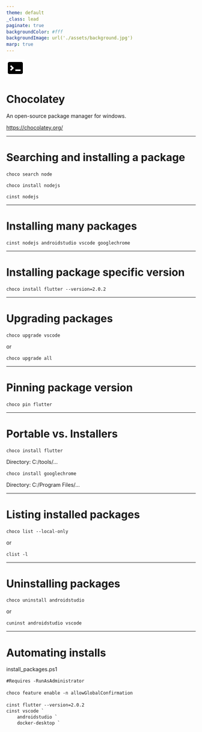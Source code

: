 ```yaml
---
theme: default
_class: lead
paginate: true
backgroundColor: #fff
backgroundImage: url('./assets/background.jpg')
marp: true
---
```


![bg left:40% 80%](assets/bxs-terminal.svg)

# Chocolatey

An open-source package manager for windows.

https://chocolatey.org/

---

# Searching and installing a package

```shell
choco search node
```

```shell
choco install nodejs
```

```shell
cinst nodejs
```
---

# Installing many packages

```shell
cinst nodejs androidstudio vscode googlechrome
```
---

# Installing package specific version

```shell
choco install flutter --version=2.0.2
```
---
# Upgrading packages

```shell
choco upgrade vscode
```
or
```shell
choco upgrade all
```
---
# Pinning package version

```shell
choco pin flutter
```
---

# Portable vs. Installers

```shell
choco install flutter
```

Directory: C:/tools/...

```shell
choco install googlechrome
```

Directory: C:/Program Files/...

---

# Listing installed packages

```shell
choco list --local-only
```
or
```shell
clist -l
```

---
# Uninstalling packages

```shell
choco uninstall androidstudio
```
or
```shell
cuninst androidstudio vscode
```

---
# Automating installs

install_packages.ps1
```shell
#Requires -RunAsAdministrator

choco feature enable -n allowGlobalConfirmation

cinst flutter --version=2.0.2
cinst vscode `
    androidstudio `
    docker-desktop `
```
